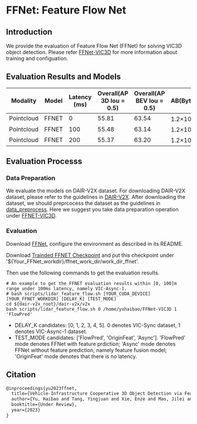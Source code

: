 # FFNet: Feature Flow Net

##  Introduction

We provide the evaluation of Feature Flow Net (FFNet) for solving VIC3D object detection. Please refer [FFNet-VIC3D](https://github.com/haibao-yu/FFNet-VIC3D) for  more information about training and configuation.

## Evaluation  Results and Models

| Modality   | Model   | Latency (ms)     | Overall(AP 3D Iou = 0.5) | Overall(AP BEV Iou = 0.5) | AB(Byte)           |
| ---------- | ------ | ------------ | ----------- | ------------------------ | ------------------------- |
| Pointcloud | FFNET  | 0    | 55.81                    | 63.54                     | 1.2×10<sup>5</sup> |
| Pointcloud | FFNET  | 100    | 55.48                    | 63.14                     | 1.2×10<sup>5</sup> |
| Pointcloud | FFNET  | 200    | 55.37                    | 63.20                     | 1.2×10<sup>5</sup> |

## Evaluation Processs

### Data Preparation

We evaluate the models on DAIR-V2X dataset. For downloading DAIR-V2X dataset, please refer to the guidelines in [DAIR-V2X](https://thudair.baai.ac.cn/cooptest). After downloading the dataset, we should preprcocess the dataset as the guidelines in [data_preprocess](https://github.com/haibao-yu/FFNet-VIC3D/blob/main/data/dair-v2x/README.md). Here we suggest you take data preparation operation under [FFNET-VIC3D](https://github.com/haibao-yu/FFNet-VIC3D).

### Evaluation
Download [FFNet](https://github.com/haibao-yu/FFNet-VIC3D), configure the environment as described in its README.

 Download [Trainded FFNET Checkpoint](https://drive.google.com/file/d/1eX2wZ7vSxq8y9lAyjHyrmBQ30qNHcFC6/view?usp=sharing) and put this checkpoint under '${Your_FFNet_workdir}/ffnet_work_dir/work_dir_ffnet'.

Then use the following commands to get the evaluation results.

    # An example to get the FFNET evaluation results within [0, 100]m range under 100ms latency, namely VIC-Async-1.
    # bash scripts/lidar_feature_flow.sh [YOUR_CUDA_DEVICE] [YOUR_FFNET_WORKDIR] [DELAY_K] [TEST_MODE]
    cd ${dair-v2x_root}/dair-v2x/v2x
    bash scripts/lidar_feature_flow.sh 0 /home/yuhaibao/FFNet-VIC3D 1 'FlowPred'

* DELAY_K candidates: [0, 1, 2, 3, 4, 5]. 0 denotes VIC-Sync dataset, 1 denotes VIC-Async-1 dataset.
* TEST_MODE candidates: ['FlowPred', 'OriginFeat', 'Async'].  'FlowPred' mode denotes FFNet with feature prdiction; 'Async' mode denotes FFNet without feature prediction, namely feature fusion model; 'OriginFeat' mode denotes that there is no latency.

## Citation

```latex
@inproceedings{yu2023ffnet,
  title={Vehicle-Infrastructure Cooperative 3D Object Detection via Feature Flow Prediction},
  author={Yu, Haibao and Tang, Yingjuan and Xie, Enze and Mao, Jilei and Yuan, Jirui and Luo, Ping and Nie, Zaiqing },
  booktitle={Under Review},
  year={2023}
}
```